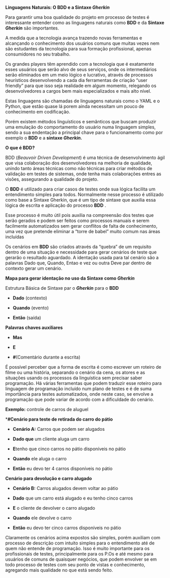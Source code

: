 **Linguagens Naturais: O BDD e a Sintaxe *Gherkin*** 
 
Para garantir uma boa qualidade do projeto em processo de testes é interessante entender como as linguagens naturais como **BDD** e  da **Sintaxe *Gherkin*** são importantes. 

 A medida que a tecnologia avança trazendo novas ferramentas e alcançando  o conhecimento dos usuários comuns que muitas vezes  nem são estudantes da tecnologia para sua formação profissional, apenas consumidores no seu trabalho. 

Os grandes players têm aprendido com a tecnologia que é exatamente esses usuários que serão alvo de seus serviços, onde os intermediários serão eliminados em um meio lógico e lucrativo, através de processos heurísticos desenvolvendo a cada dia ferramentas de criação  “user friendly” para que isso seja realidade em algum momento, relegando os desenvolvedores a cargos bem mais especializados e mais alto nível. 

Estas linguagens são chamadas de linguagens naturais como o YAML e o Python, que estão quase lá porem ainda necessitam um pouco de conhecimento em codificação. 

Porém existem métodos linguísticos e semânticos que buscam produzir uma emulação do comportamento do usuário numa linguagem simples, sendo a sua endentação a principal chave para o funcionamento como por exemplo o **BDD**  e a **sintaxe *Gherkin.***  

**O que é BDD?**

BDD (*Beauvoir Driven Development*) é uma técnica de desenvolvimento ágil que visa colaboração dos desenvolvedores na melhoria de qualidade, unindo tanto áreas técnicas como não técnicas para criar métodos de validação em testes de sistemas, onde tenha mais colaborações entres as visões, assegurando a qualidade do projeto. 

O **BDD**  é utilizado para criar casos de testes onde sua lógica facilita um entendimento simples para todos. Normalmente nesse processo é utilizado como base a Sintaxe Gherkin, que é um tipo de sintaxe que auxilia essa lógica de escrita e aplicação do processo **BDD** . 

Esse processo é muito útil pois auxilia na compreensão dos testes que serão gerados e podem ser feitos como processos manuais e serem facilmente automatizados sem gerar conflitos de falta de conhecimento, uma vez que pretende eliminar a “torre de babel” muito comum nas áreas incluídas 

Os cenários em **BDD** são criados através da “quebra” de um requisito dentro de uma situação e necessidade para gerar cenários de teste que gerarão o resultado aguardado. A identação usada para tal cenário são a palavras Dado que, Quando,  Entao e vez ou outra Deve par dentro de contexto gerar um cenário. 

**Mapa para gerar identação no uso da Sintaxe como *Gherkin*** 

 Estrutura Básica de Sintaxe par o  ***Gherkin***  para o **BDD** 

* **Dado** (contexto) 

* **Quando** (evento) 

* **Então** (saída) 

**Palavras chaves auxiliares** 

* **Mas** 

* **E** 

* **#**(Comentário durante a escrita) 



É possível perceber que a forma de escrita é como escrever um roteiro de filme ou uma história, separando o cenário da cena, os atores e as situações usando os processos da linguística sem precisar saber programação. Há várias ferramentas que podem traduzir esse roteiro para linguagem de programação incluído num plano de testes e é de suma importância para testes automatizados, onde neste caso, se envolve a programação que pode variar de acordo com a dificuldade do cenário. 

 
**Exemplo:** controle de carros de aluguel 

***#Cenário para teste de retirada do carro do pátio** 

*  **Cenário A:** Carros que podem ser alugados  

*  **Dado que** um cliente aluga um carro 

*  **E**tenho que cinco carros no pátio disponíveis no pátio 

*  **Quando** ele aluga o carro 

* **Então** eu devo ter 4 carros disponíveis no pátio 

 
**Cenário para devolução e carro alugado**

* **Cenário B:** Carros alugados devem voltar ao pátio 

* **Dado** que um carro está alugado e eu tenho cinco carros 

* **E** o cliente de devolver o carro alugado 

* **Quando** ele devolve o carro 

* **Então** eu devo ter cinco carros disponíveis no pátio 

Claramente os cenários acima expostos são simples, porém auxiliam com processo de descrição com intuito simples para o entendimento até de quem não entende de programação. Isso é muito importante para os profissionais de testes, principalmente para os P.Os e até mesmo para usuários de comuns de quaisquer negócios, que podem envolver se em todo processo de testes com seu ponto de vistas e conhecimento, agregando mais qualidade no que está sendo feito. 